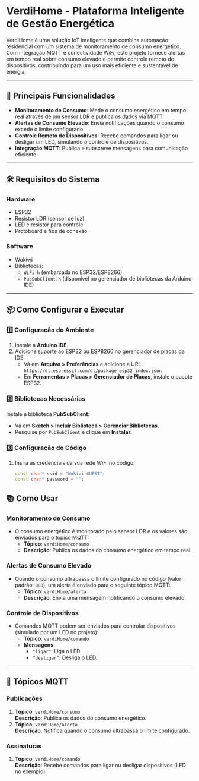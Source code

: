 # VerdiHome - Plataforma Inteligente de Gestão Energética

VerdiHome é uma solução IoT inteligente que combina automação residencial com um sistema de monitoramento de consumo energético. Com integração MQTT e conectividade WiFi, este projeto fornece alertas em tempo real sobre consumo elevado e permite controle remoto de dispositivos, contribuindo para um uso mais eficiente e sustentável de energia.

---

## 🚀 **Principais Funcionalidades**
- **Monitoramento de Consumo**: Mede o consumo energético em tempo real através de um sensor LDR e publica os dados via MQTT.
- **Alertas de Consumo Elevado**: Envia notificações quando o consumo excede o limite configurado.
- **Controle Remoto de Dispositivos**: Recebe comandos para ligar ou desligar um LED, simulando o controle de dispositivos.
- **Integração MQTT**: Publica e subscreve mensagens para comunicação eficiente.

---

## 🛠️ **Requisitos do Sistema**
### Hardware
- ESP32 
- Resistor LDR (sensor de luz)
- LED e resistor para controle
- Protoboard e fios de conexão

### Software
- Wokiwi
- Bibliotecas:
  - `WiFi.h` (embarcada no ESP32/ESP8266)
  - `PubSubClient.h` (disponível no gerenciador de bibliotecas da Arduino IDE)

---

## 📦 **Como Configurar e Executar**
### 1️⃣ **Configuração do Ambiente**
1. Instale a **Arduino IDE**.
2. Adicione suporte ao ESP32 ou ESP8266 no gerenciador de placas da IDE:
   - Vá em **Arquivo > Preferências** e adicione a URL: 
     `https://dl.espressif.com/dl/package_esp32_index.json`
   - Em **Ferramentas > Placas > Gerenciador de Placas**, instale o pacote ESP32.

### 2️⃣ **Bibliotecas Necessárias**
Instale a biblioteca **PubSubClient**:
- Vá em **Sketch > Incluir Biblioteca > Gerenciar Bibliotecas**.
- Pesquise por `PubSubClient` e clique em **Instalar**.

### 3️⃣ **Configuração do Código**
1. Insira as credenciais da sua rede WiFi no código:
   ```cpp
   const char* ssid = "Wokiwi-GUEST";
   const char* password = "";


## 📚 **Como Usar**

### **Monitoramento de Consumo**
- O consumo energético é monitorado pelo sensor LDR e os valores são enviados para o tópico MQTT:
  - **Tópico**: `verdiHome/consumo`
  - **Descrição**: Publica os dados do consumo energético em tempo real.

### **Alertas de Consumo Elevado**
- Quando o consumo ultrapassa o limite configurado no código (valor padrão: `800`), um alerta é enviado para o seguinte tópico MQTT:
  - **Tópico**: `verdiHome/alerta`
  - **Descrição**: Envia uma mensagem notificando o consumo elevado.

### **Controle de Dispositivos**
- Comandos MQTT podem ser enviados para controlar dispositivos (simulado por um LED no projeto):
  - **Tópico**: `verdiHome/comando`
  - **Mensagens**:
    - `"ligar"`: Liga o LED.
    - `"desligar"`: Desliga o LED.

---

## 📡 **Tópicos MQTT**

### **Publicações**
1. **Tópico**: `verdiHome/consumo`  
   **Descrição**: Publica os dados do consumo energético.
2. **Tópico**: `verdiHome/alerta`  
   **Descrição**: Notifica quando o consumo ultrapassa o limite configurado.

### **Assinaturas**
1. **Tópico**: `verdiHome/comando`  
   **Descrição**: Recebe comandos para ligar ou desligar dispositivos (LED no exemplo).

